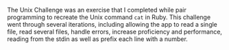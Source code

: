 The Unix Challenge was an exercise that I completed while pair programming to recreate the Unix command ```cat``` in Ruby. This challenge went through several iterations, including allowing the app to read a single file, read several files, handle errors, increase proficiency and performance, reading from the stdin as well as prefix each line with a number.